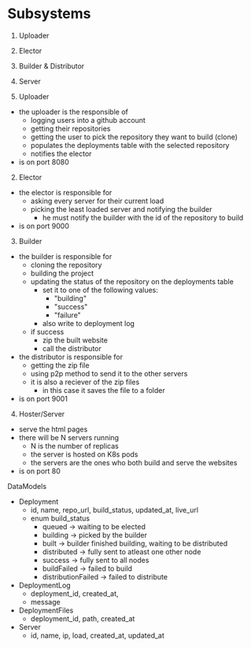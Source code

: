 # Subsystems
1. Uploader
2. Elector
3. Builder & Distributor
4. Server

1. Uploader
  - the uploader is the responsible of
    - logging users into a github account
    - getting their repositories
    - getting the user to pick the repository they want to build (clone)
    - populates the deployments table with the selected repository
    - notifies the elector
  - is on port 8080
2. Elector
  - the elector is responsible for
    - asking every server for their current load
    - picking the least loaded server and notifying the builder
      - he must notify the builder with the id of the repository to build
  - is on port 9000
3. Builder
  - the builder is responsible for
    - cloning the repository
    - building the project
    - updating the status of the repository on the deployments table
      - set it to one of the following values:
        - "building"
        - "success"
        - "failure"
      - also write to deployment log
    - if success
      - zip the built website
      - call the distributor
  - the distributor is responsible for
    - getting the zip file
    - using p2p method to send it to the other servers
    - it is also a reciever of the zip files
      - in this case it saves the file to a folder
  - is on port 9001
4. Hoster/Server
  - serve the html pages
  - there will be N servers running
    - N is the number of replicas 
    - the server is hosted on K8s pods
    - the servers are the ones who both build and serve the websites
  - is on port 80

DataModels
- Deployment
  - id, name, repo_url, build_status, updated_at, live_url
  - enum build_status 
    - queued -> waiting to be elected
    - building -> picked by the builder
    - built -> builder finished building, waiting to be distributed
    - distributed -> fully sent to atleast one other node
    - success -> fully sent to all nodes
    - buildFailed -> failed to build
    - distributionFailed -> failed to distribute
- DeploymentLog
  - deployment_id, created_at,
  - message
- DeploymentFiles
  - deployment_id, path, created_at
- Server
  - id, name, ip, load, created_at, updated_at